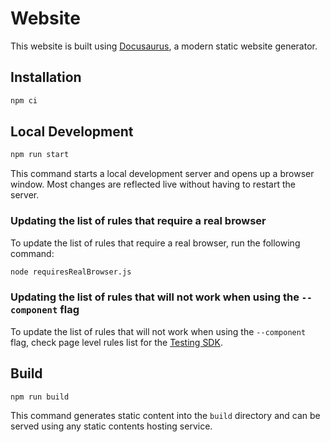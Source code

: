 # Website

This website is built using [Docusaurus](https://docusaurus.io/), a modern static website generator.

## Installation

```bash
npm ci
```

## Local Development

```bash
npm run start
```

This command starts a local development server and opens up a browser window. Most changes are reflected live without having to restart the server.

### Updating the list of rules that require a real browser

To update the list of rules that require a real browser, run the following command:
```bash
node requiresRealBrowser.js
```

### Updating the list of rules that will not work when using the `--component` flag

To update the list of rules that will not work when using the `--component` flag, check page level rules list for the [Testing SDK](https://github.com/audioeye/testing-sdk/blob/develop/packages/testing-sdk-core/src/ruleFilters.ts#L6-L19).

## Build

```bash
npm run build
```

This command generates static content into the `build` directory and can be served using any static contents hosting service.
